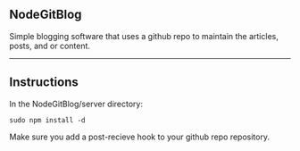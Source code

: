 NodeGitBlog
----

Simple blogging software that uses a github repo to maintain the
articles, posts, and or content.

----
Instructions
----
In the NodeGitBlog/server directory:

    sudo npm install -d

Make sure you add a post-recieve hook to your github repo repository.


